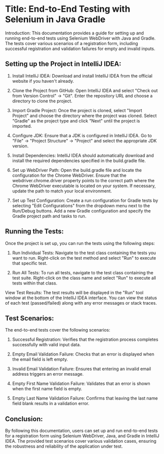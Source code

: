 # Title: End-to-End Testing with Selenium in Java Gradle


Introduction:
This documentation provides a guide for setting up and running end-to-end tests using Selenium WebDriver with Java and Gradle. The tests cover various scenarios of a registration form, including successful registration and validation failures for empty and invalid inputs.


## Setting up the Project in IntelliJ IDEA:
1. Install IntelliJ IDEA: Download and install IntelliJ IDEA from the official website if you haven't already.

2. Clone the Project from GitHub: Open IntelliJ IDEA and select "Check out from Version Control" -> "Git". Enter the repository URL and choose a directory to clone the project.

3. Import Gradle Project: Once the project is cloned, select "Import Project" and choose the directory where the project was cloned. Select "Gradle" as the project type and click "Next" until the project is imported.

4. Configure JDK: Ensure that a JDK is configured in IntelliJ IDEA. Go to "File" -> "Project Structure" -> "Project" and select the appropriate JDK version.

5. Install Dependencies: IntelliJ IDEA should automatically download and install the required dependencies specified in the build.gradle file.

6. Set up WebDriver Path: Open the build.gradle file and locate the configuration for the Chrome WebDriver. Ensure that the webdriver.chrome.driver property points to the correct path where the Chrome WebDriver executable is located on your system. If necessary, update the path to match your local environment.

7. Set up Test Configuration: Create a run configuration for Gradle tests by selecting "Edit Configurations" from the dropdown menu next to the Run/Debug buttons. Add a new Gradle configuration and specify the Gradle project path and tasks to run.


## Running the Tests:
Once the project is set up, you can run the tests using the following steps:

1. Run Individual Tests: Navigate to the test class containing the tests you want to run. Right-click on the test method and select "Run" to execute that specific test.
   
2. Run All Tests: To run all tests, navigate to the test class containing the test suite. Right-click on the class name and select "Run" to execute all tests within that class.

View Test Results: The test results will be displayed in the "Run" tool window at the bottom of the IntelliJ IDEA interface. You can view the status of each test (passed/failed) along with any error messages or stack traces.


## Test Scenarios:
The end-to-end tests cover the following scenarios:

1. Successful Registration: Verifies that the registration process completes successfully with valid input data.

2. Empty Email Validation Failure: Checks that an error is displayed when the email field is left empty.

3. Invalid Email Validation Failure: Ensures that entering an invalid email address triggers an error message.

4. Empty First Name Validation Failure: Validates that an error is shown when the first name field is empty.

5. Empty Last Name Validation Failure: Confirms that leaving the last name field blank results in a validation error.


## Conclusion:
By following this documentation, users can set up and run end-to-end tests for a registration form using Selenium WebDriver, Java, and Gradle in IntelliJ IDEA. The provided test scenarios cover various validation cases, ensuring the robustness and reliability of the application under test.


